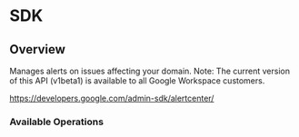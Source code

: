 # SDK

## Overview

Manages alerts on issues affecting your domain. Note: The current version of this API (v1beta1) is available to all Google Workspace customers. 

<https://developers.google.com/admin-sdk/alertcenter/>
### Available Operations

